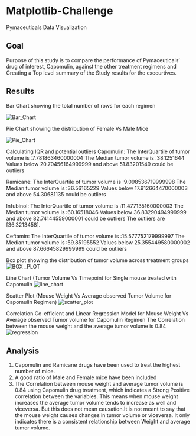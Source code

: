 # Matplotlib-Challenge
Pymaceuticals Data Visualization
## Goal
Purpose of this study is to compare the performance of Pymaceuticals’ drug of interest, Capomulin, against the other treatment regimens and Creating a Top level summary of the Study results for the execurtives.
## Results
Bar Chart showing the total number of rows for each regimen

![Bar_Chart](https://github.com/supvadakkeveetil/Matplotlib-Challenge/assets/144635564/42ec2426-b9fc-496e-b927-040c6c2b74c4)

Pie Chart showing the distribution of Female Vs Male Mice

![Pie_Chart](https://github.com/supvadakkeveetil/Matplotlib-Challenge/assets/144635564/d3666ee6-2716-4ca7-b839-3f73cd70c344)

Calculating IQR and potential outliers
  Capomulin:
  The InterQuartile of tumor volume is :7.781863460000004
  The Median tumor volume is :38.1251644
  Values below 20.70456164999999 and above 51.83201549 could be outliers

  Ramicane:
  The InterQuartile of tumor volume is :9.098536719999998
  The Median tumor volume is :36.56165229
  Values below 17.912664470000003 and above 54.30681135 could be outliers

  Infubinol:
  The InterQuartile of tumor volume is :11.477135160000003
  The Median tumor volume is :60.16518046
  Values below 36.83290494999999 and above 82.74144559000001 could be outliers
  The outliers are [36.3213458].

  Ceftamin:
  The InterQuartile of tumor volume is :15.577752179999997
  The Median tumor volume is :59.85195552
  Values below 25.355449580000002 and above 87.66645829999999 could be outliers

Box plot showing the distribution of tumor volume across treatment groups
![BOX _PLOT](https://github.com/supvadakkeveetil/Matplotlib-Challenge/assets/144635564/18712cc4-8544-4e02-972b-60fc8095b3f5)

Line Chart (Tumor Volume Vs Timepoint for Single mouse treated with Capomulin
![line_chart](https://github.com/supvadakkeveetil/Matplotlib-Challenge/assets/144635564/88f3fe9a-62f8-4c0e-a72b-0c135d488111)

Scatter Plot (Mouse Weight Vs Average observed Tumor Volume for Capomulin Regimen)
![scatter_plot](https://github.com/supvadakkeveetil/Matplotlib-Challenge/assets/144635564/9fd13b11-1029-4c9b-bb4c-43f1859a70a3)

Correlation Co-efficient and Linear Regression Model for Mouse Weight Vs Average observed Tumor volume for Capomulin Regimen
  The Correlation between the mouse weight and the average tumor volume is 0.84
  ![regression](https://github.com/supvadakkeveetil/Matplotlib-Challenge/assets/144635564/037f8769-55ff-4788-8ba8-a1c85f98a0bb)

  
## Analysis
1. Capomulin and Ramicane drugs have been used to treat the highest number of mice.
2. A good ratio of Male and Female mice have been included
3. The Correlation between mouse weight and average tumor volume is 0.84 using Capomulin drug treatment, which indicates a Strong Positive correlation between the variables. This means when mouse weight increases the average tumor volume tends to increase as well and viceversa. But this does not mean causation.It is not meant to say that the mouse weight causes changes in tumor volume or viceversa. It only indicates there is a consistent relationship between Weight and average tumor volume.
